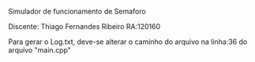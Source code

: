 Simulador de funcionamento de Semaforo

Discente: Thiago Fernandes Ribeiro   RA:120160

Para gerar o Log.txt, deve-se alterar o caminho do arquivo na linha:36 do arquivo "main.cpp"
